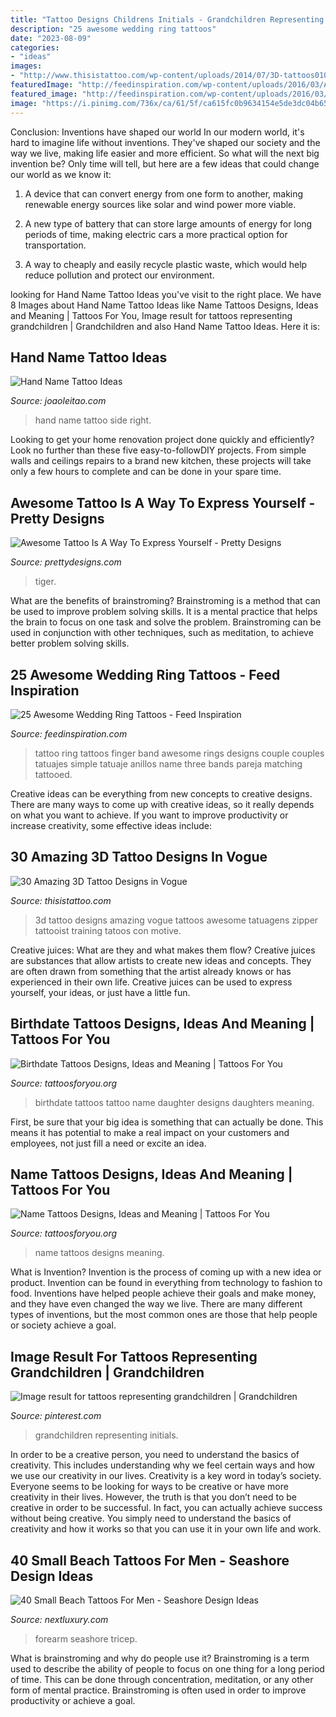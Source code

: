```yaml
---
title: "Tattoo Designs Childrens Initials - Grandchildren Representing Initials"
description: "25 awesome wedding ring tattoos"
date: "2023-08-09"
categories:
- "ideas"
images:
- "http://www.thisistattoo.com/wp-content/uploads/2014/07/3D-tattoos010.jpg"
featuredImage: "http://feedinspiration.com/wp-content/uploads/2016/03/Awesome-wedding-ring-tattoo.jpg"
featured_image: "http://feedinspiration.com/wp-content/uploads/2016/03/Awesome-wedding-ring-tattoo.jpg"
image: "https://i.pinimg.com/736x/ca/61/5f/ca615fc0b9634154e5de3dc04b656d44.jpg"
---
```



Conclusion: Inventions have shaped our world
In our modern world, it's hard to imagine life without inventions. They've shaped our society and the way we live, making life easier and more efficient.
So what will the next big invention be? Only time will tell, but here are a few ideas that could change our world as we know it:

1. A device that can convert energy from one form to another, making renewable energy sources like solar and wind power more viable.

2. A new type of battery that can store large amounts of energy for long periods of time, making electric cars a more practical option for transportation.

3. A way to cheaply and easily recycle plastic waste, which would help reduce pollution and protect our environment.

	

		
looking for Hand Name Tattoo Ideas you've visit to the right place. We have 8 Images about Hand Name Tattoo Ideas like Name Tattoos Designs, Ideas and Meaning | Tattoos For You, Image result for tattoos representing grandchildren | Grandchildren and also Hand Name Tattoo Ideas. Here it is:
		
    
## Hand Name Tattoo Ideas

<img loading=lazy src="https://www.joaoleitao.com/tattoo-name/wp-content/uploads/maybach-name-tattoo-hand-man.jpg" onerror="this.onerror=null;this.src='https://tse4.mm.bing.net/th?id=OIP.BZ5RacG4yxAGRpE0GGQSNQHaHa&amp;pid=15.1';" alt="Hand Name Tattoo Ideas">

_Source: joaoleitao.com_

>hand name tattoo side right. 

	

Looking to get your home renovation project done quickly and efficiently? Look no further than these five easy-to-followDIY projects. From simple walls and ceilings repairs to a brand new kitchen, these projects will take only a few hours to complete and can be done in your spare time.

    
## Awesome Tattoo Is A Way To Express Yourself - Pretty Designs

<img loading=lazy src="http://www.prettydesigns.com/wp-content/uploads/2013/11/Tiger-Tattoos.jpg" onerror="this.onerror=null;this.src='https://tse1.mm.bing.net/th?id=OIP.9EDsAPB1OoSSptMeJpbDFAHaKB&amp;pid=15.1';" alt="Awesome Tattoo Is A Way To Express Yourself - Pretty Designs">

_Source: prettydesigns.com_

>tiger. 

	

What are the benefits of brainstroming?
Brainstroming is a method that can be used to improve problem solving skills. It is a mental practice that helps the brain to focus on one task and solve the problem. Brainstroming can be used in conjunction with other techniques, such as meditation, to achieve better problem solving skills.

    
## 25 Awesome Wedding Ring Tattoos - Feed Inspiration

<img loading=lazy src="http://feedinspiration.com/wp-content/uploads/2016/03/Awesome-wedding-ring-tattoo.jpg" onerror="this.onerror=null;this.src='https://tse4.mm.bing.net/th?id=OIP.zzzmlUDYqLHauB7SvWY25wHaJ6&amp;pid=15.1';" alt="25 Awesome Wedding Ring Tattoos - Feed Inspiration">

_Source: feedinspiration.com_

>tattoo ring tattoos finger band awesome rings designs couple couples tatuajes simple tatuaje anillos name three bands pareja matching tattooed. 

	

Creative ideas can be everything from new concepts to creative designs. There are many ways to come up with creative ideas, so it really depends on what you want to achieve. If you want to improve productivity or increase creativity, some effective ideas include:

    
## 30 Amazing 3D Tattoo Designs In Vogue

<img loading=lazy src="http://www.thisistattoo.com/wp-content/uploads/2014/07/3D-tattoos010.jpg" onerror="this.onerror=null;this.src='https://tse2.mm.bing.net/th?id=OIP.RMr0zvmXzj6tWYzhiXBnWAHaNM&amp;pid=15.1';" alt="30 Amazing 3D Tattoo Designs in Vogue">

_Source: thisistattoo.com_

>3d tattoo designs amazing vogue tattoos awesome tatuagens zipper tattooist training tatoos con motive. 

	

Creative juices: What are they and what makes them flow?
Creative juices are substances that allow artists to create new ideas and concepts. They are often drawn from something that the artist already knows or has experienced in their own life. Creative juices can be used to express yourself, your ideas, or just have a little fun.

    
## Birthdate Tattoos Designs, Ideas And Meaning | Tattoos For You

<img loading=lazy src="https://www.tattoosforyou.org/wp-content/uploads/2017/08/Photos-of-Birthdate-Tattoos-225x300.jpg" onerror="this.onerror=null;this.src='https://tse3.mm.bing.net/th?id=OIP.JuhF-HZDVmxz5YarS8LnVgDYEg&amp;pid=15.1';" alt="Birthdate Tattoos Designs, Ideas and Meaning | Tattoos For You">

_Source: tattoosforyou.org_

>birthdate tattoos tattoo name daughter designs daughters meaning. 

	

First, be sure that your big idea is something that can actually be done. This means it has potential to make a real impact on your customers and employees, not just fill a need or excite an idea.

    
## Name Tattoos Designs, Ideas And Meaning | Tattoos For You

<img loading=lazy src="http://www.tattoosforyou.org/wp-content/uploads/2013/09/Name-Tattoos-Ideas-681x1024.jpg" onerror="this.onerror=null;this.src='https://tse3.mm.bing.net/th?id=OIP.9HBAt76oRfX5a0Lt2lC6CQHaLI&amp;pid=15.1';" alt="Name Tattoos Designs, Ideas and Meaning | Tattoos For You">

_Source: tattoosforyou.org_

>name tattoos designs meaning. 

	

What is Invention?
Invention is the process of coming up with a new idea or product. Invention can be found in everything from technology to fashion to food. Inventions have helped people achieve their goals and make money, and they have even changed the way we live. There are many different types of inventions, but the most common ones are those that help people or society achieve a goal.

    
## Image Result For Tattoos Representing Grandchildren | Grandchildren

<img loading=lazy src="https://i.pinimg.com/736x/ca/61/5f/ca615fc0b9634154e5de3dc04b656d44.jpg" onerror="this.onerror=null;this.src='https://tse4.mm.bing.net/th?id=OIP.2mkOP2h5ccmq4H5-qFlLfQC7FN&amp;pid=15.1';" alt="Image result for tattoos representing grandchildren | Grandchildren">

_Source: pinterest.com_

>grandchildren representing initials. 

	

In order to be a creative person, you need to understand the basics of creativity. This includes understanding why we feel certain ways and how we use our creativity in our lives.
Creativity is a key word in today’s society. Everyone seems to be looking for ways to be creative or have more creativity in their lives. However, the truth is that you don’t need to be creative in order to be successful. In fact, you can actually achieve success without being creative. You simply need to understand the basics of creativity and how it works so that you can use it in your own life and work.

    
## 40 Small Beach Tattoos For Men - Seashore Design Ideas

<img loading=lazy src="https://nextluxury.com/wp-content/uploads/two-people-walking-on-beach-guys-small-inner-forearm-tattoo.jpg" onerror="this.onerror=null;this.src='https://tse4.mm.bing.net/th?id=OIP.Sf9NFmxO7JowO6LUAkR8zAHaFh&amp;pid=15.1';" alt="40 Small Beach Tattoos For Men - Seashore Design Ideas">

_Source: nextluxury.com_

>forearm seashore tricep. 

	

What is brainstroming and why do people use it?
Brainstroming is a term used to describe the ability of people to focus on one thing for a long period of time. This can be done through concentration, meditation, or any other form of mental practice. Brainstroming is often used in order to improve productivity or achieve a goal.

